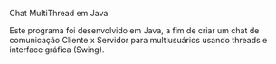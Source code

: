 Chat MultiThread em Java

Este programa foi desenvolvido em Java, a fim de criar um chat de comunicação Cliente x Servidor para multiusuários 
usando threads e interface gráfica (Swing).